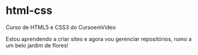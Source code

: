 # html-css
 Curso de HTML5 e CSS3 do CursoemVideo

Estou aprendendo a criar sites e agora vou gerenciar repositórios, rumo a um belo jardim de flores!
